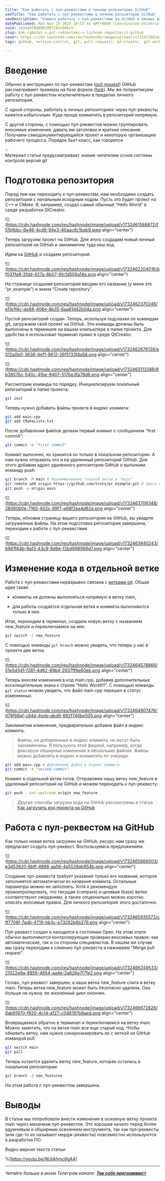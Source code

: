 ```yaml
---
title: "Как работать с пул-реквестами в личном репозитории GitHub"
seoTitle: "Как работать с пул-реквестами в личном репозитории GitHub"
seoDescription: "Учимся работать с пул-реквестами на GitHub в личных репозиториях"
datePublished: Mon Nov 25 2024 19:53:41 GMT+0000 (Coordinated Universal Time)
cuid: cm3xg4f8q000109l19vcb8ks5
slug: kak-rabotat-s-pul-rekvestami-v-lichnom-repozitorii-github
cover: https://cdn.hashnode.com/res/hashnode/image/upload/v1732472942434/6c9f67f9-d069-4598-a4fc-3463a72f3fa1.png
tags: github, version-control, git, pull-requests, qt-creator, git-workflow, pul-rekvest

---
```


# Введение

Обычно в инструкциях по пул-реквестам ([pull request](https://docs.github.com/ru/pull-requests/collaborating-with-pull-requests/proposing-changes-to-your-work-with-pull-requests/about-pull-requests)) GitHub рассматривают примеры на базе форков ([fork](https://docs.github.com/en/pull-requests/collaborating-with-pull-requests/working-with-forks/about-forks)). Мы же попрактикуем работу с пул-реквестом исключительно в пределах личного репозитория.

С одной стороны, работать в личных репозиториях через пул-реквесты кажется избыточным. Куда проще коммитить в репозиторий напрямую.

С другой стороны, с помощью пул-реквестов можно группировать вносимые изменения, давать им заголовки и краткие описания. Получаем самодокументирующийся проект и некоторую организацию рабочего процесса. Порядок бьет класс, как говорится.

<div data-node-type="callout">
<div data-node-type="callout-emoji">💡</div>
<div data-node-type="callout-text">Материал статьи предусматривает знание читателем основ системы контроля версий git</div>
</div>

# Подготовка репозитория

Перед тем как переходить к пул-реквестам, нам необходимо создать репозиторий с начальным исходным кодом. Пусть это будет проект на C++ и CMake. Я, например, создал самый обычный “Hello World” в среде разработки QtCreator.

![](https://cdn.hashnode.com/res/hashnode/image/upload/v1732461586872/f51bfbbc-6e46-4cd8-94e3-40aac6c1bab9.jpeg align="center")

Теперь загрузим проект на GitHub. Для этого создадим новый личный репозиторий на GitHub и закоммитим туда наш код.

Идем на [GitHub](https://github.com/) и создаем репозиторий.

![](https://cdn.hashnode.com/res/hashnode/image/upload/v1732462204016/bf037fa8-2fdd-427a-8b07-9fc1d506a14e.png align="center")

На странице создания репозитория вводим его название (у меня это “pr\_example”) и жмем “Create repository”.

![](https://cdn.hashnode.com/res/hashnode/image/upload/v1732462370246/e11e1f4c-de88-406e-8b35-6aa61d42b04a.png align="center")

Пустой репозиторий создан. Теперь, используя подсказки по командам git, загружаем свой проект на GitHub. Эти команды должны быть выполнены в терминале на вашем компьютере в папке проекта. Для удобства я использовал терминал прямо в среде QtCreator.

![](https://cdn.hashnode.com/res/hashnode/image/upload/v1732462676128/e012a0b0-3636-4ef1-9612-26f5133f4a56.png align="center")

![](https://cdn.hashnode.com/res/hashnode/image/upload/v1732463113388/8b3857bc-540c-4fbe-9407-517be3fa78d6.png align="center")

Рассмотрим команды по порядку. Инициализируем локальный репозиторий в папке проекта:

```bash
git init
```

Теперь нужно добавить файлы проекта в индекс коммита:

```bash
git add main.cpp
git add CMakeLists.txt
```

После добавления файлов делаем первый коммит с сообщением “first commit”:

```bash
git commit -m "first commit"
```

Коммит выполнен, но хранится он только в локальном репозитории. А нам нужно отправить его и на удаленный репозиторий GitHub. Для этого добавим адрес удаленного репозитория GitHub и выполним команду push:

```bash
git branch -M main # Переименование главной ветки в "main"
git remote add origin https://github.com/trots/pr_example.git # Здесь используйте ваш адрес репозитория
git push -u origin main
```

![](https://cdn.hashnode.com/res/hashnode/image/upload/v1732463709348/28060b0e-7165-402c-99f7-e68f2ea4d62a.png align="center")

Теперь, обновив страницу вашего репозитория на GitHub, вы увидите загруженные файлы. На этом подготовка репозитория завершена, переходим к работе с пул-реквестами.

![](https://cdn.hashnode.com/res/hashnode/image/upload/v1732463840243/b981f64b-9a13-43c9-8d6e-f2bd998966d7.png align="center")

# Изменение кода в отдельной ветке

Работа с пул-реквестами неразрывно связана с [ветками git](https://git-scm.com/book/ru/v2/%D0%92%D0%B5%D1%82%D0%B2%D0%BB%D0%B5%D0%BD%D0%B8%D0%B5-%D0%B2-Git-%D0%9E-%D0%B2%D0%B5%D1%82%D0%B2%D0%BB%D0%B5%D0%BD%D0%B8%D0%B8-%D0%B2-%D0%B4%D0%B2%D1%83%D1%85-%D1%81%D0%BB%D0%BE%D0%B2%D0%B0%D1%85). Общая идея такая:

* коммиты не должны выполняться напрямую в ветку main,
    
* для работы создается отдельная ветка и коммиты выполняются только в нее.
    

Итак, переходим в терминал, создаем новую ветку с названием new\_feature и переключаемся на нее:

```bash
git switch -c new_feature
```

С помощью команды `git branch` можно увидеть, что теперь у нас в проекте две ветки.

![](https://cdn.hashnode.com/res/hashnode/image/upload/v1732464578866/51e5d341-f281-4d62-89b4-2937ff6e60eb.png align="center")

Теперь внесем изменения в код main.cpp, добавив дополнительные восклицательные знаки к строке “Hello World!!!”. С помощью команды `git status` можем увидеть, что файл main.cpp перешел в статус измененных.

![](https://cdn.hashnode.com/res/hashnode/image/upload/v1732464907476/d79f88af-c64d-4ede-abd9-692f746be505.png align="center")

Закоммитим изменения, предварительно добавив файл в индекс коммита.

> Файлы, не добавленные в индекс коммита, не могут быть закоммичены. Я пользуюсь этой фишкой, например, когда фиксирую обширные изменения в нескольких файлах. Файлы можно добавлять в индекс и коммитить по очереди.

```bash
git add main.cpp # Добавление файла в индекс коммита
git commit -m "second commit"
```

Коммит в отдельной ветке готов. Отправляем нашу ветку new\_feature в удаленный репозиторий на GitHub и можем переходить к пул-реквесту:

```bash
git push --set-upstream origin new_feature
```

> Другие способы загрузки кода на GitHub рассмотрены в статье [Как загрузить код проекта на GitHub](https://atrotsenko.hashnode.dev/kak-zagruzit-kod-proekta-na-github)

# Работа с пул-реквестом на GitHub

Как только новая ветка загружен на GitHub, ресурс нам сразу же предлагает создать пул-реквест. Воспользуемся предложением.

![](https://cdn.hashnode.com/res/hashnode/image/upload/v1732465666003/e3d53920-8bff-4898-aa56-4a5539ab954b.png align="center")

Создание пул-реквеста требует указания только его названия, которое заполняется автоматически из названия коммита. Остальные параметры можно не заполнять. Хотя я рекомендую проконтролировать, что текущая (compare) и целевая (base) ветки соответствуют ожиданиям, а также опционально можно коротко описать вносимые правки. Для личного репозитория этого достаточно.

![](https://cdn.hashnode.com/res/hashnode/image/upload/v1732465935572/cff7708f-7adb-4719-bb3c-e73262b6b279.png align="center")

Пул-реквест создан и находится в состоянии Open. На этом этапе обычно выполняются контролирующие проверки вносимых правок: как автоматические, так и со стороны специалистов. В нашем же случае мы сразу переходим к слиянию пул-реквеста и нажимаем “Merge pull request”.

![](https://cdn.hashnode.com/res/hashnode/image/upload/v1732466249533/21022e9a-8856-4654-aa4e-2a626e7f7fe2.png align="center")

Готово, пул-реквест завершен, а наша ветка new\_feature слита в ветку main. Теперь ветка new\_feature может быть безопасно удалена. Она больше не нужна, ее жизненный цикл окончен.

![](https://cdn.hashnode.com/res/hashnode/image/upload/v1732466672828/8ab91970-f920-4c14-a127-c048197b8aed.png align="center")

Возвращаемся обратно в терминал и переключаемся на ветку main. Можно заметить, что на ветке main все еще старый код. Чтобы обновить ветку, нам нужно синхронизировать ее с веткой на GitHub командой pull:

```bash
git switch main
git pull
```

Теперь остается удалить ветку new\_feature, которая осталась в локальном репозитории:

```bash
git branch -d new_featureя
```

На этом работа с пул-реквестом завершена.

# Выводы

В статье мы попробовали внести изменения в основную ветку проекта main через механизм пул-реквестов. Это хорошее начало перед более вдумчивым и обширным освоением инструмента, так как пул-реквесты (или где-то их называют мердж-реквесты) повсеместно используются в разработке ПО.

Видео-версия текста статьи:

%[https://youtu.be/WJtAhmc6gA4] 

---

*Читайте больше в моем Телеграм* *канале*: [***Так себе программист***](https://t.me/mediocre_developer)